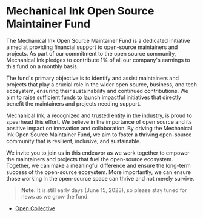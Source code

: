 # Mechanical Ink Open Source Maintainer Fund

The Mechanical Ink Open Source Maintainer Fund is a dedicated initiative aimed at providing financial support to open-source maintainers and projects. As part of our commitment to the open source community, Mechanical Ink pledges to contribute 1% of all our company's earnings to this fund on a monthly basis.

The fund's primary objective is to identify and assist maintainers and projects that play a crucial role in the wider open source, business, and tech ecosystem, ensuring their sustainability and continued contributions. We aim to raise sufficient funds to launch impactful initiatives that directly benefit the maintainers and projects needing support.

Mechanical Ink, a recognized and trusted entity in the industry, is proud to spearhead this effort. We believe in the importance of open source and its positive impact on innovation and collaboration. By driving the Mechanical Ink Open Source Maintainer Fund, we aim to foster a thriving open-source community that is resilient, inclusive, and sustainable.

We invite you to join us in this endeavor as we work together to empower the maintainers and projects that fuel the open-source ecosystem. Together, we can make a meaningful difference and ensure the long-term success of the open-source ecosystem. More importantly, we can ensure those working in the open-source space can thrive and not merely survive.

> **Note:** It is still early days (June 15, 2023), so please stay tuned for news as we grow the fund.

- [Open Collective](https://opencollective.com/mi-os-maintainer-fund)
